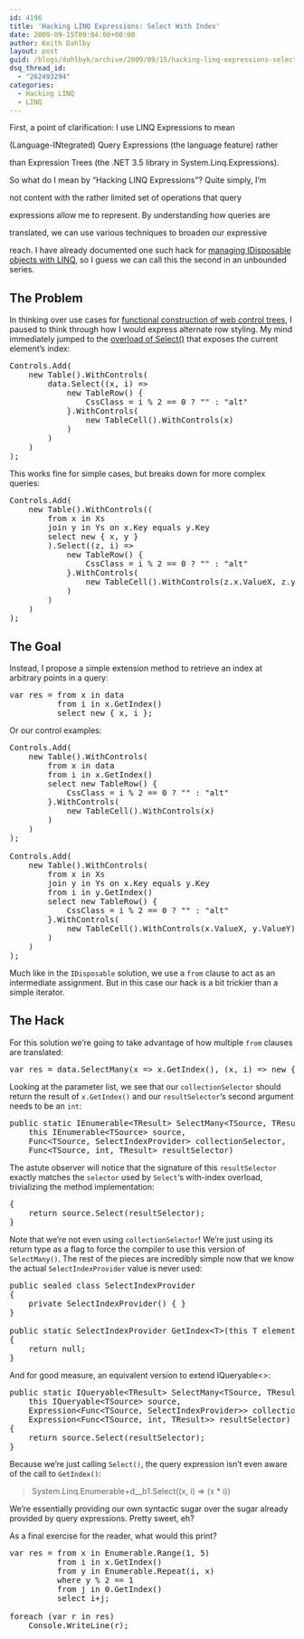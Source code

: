 ```yaml
---
id: 4196
title: 'Hacking LINQ Expressions: Select With Index'
date: 2009-09-15T09:04:00+00:00
author: Keith Dahlby
layout: post
guid: /blogs/dahlbyk/archive/2009/09/15/hacking-linq-expressions-select-with-index.aspx
dsq_thread_id:
  - "262493294"
categories:
  - Hacking LINQ
  - LINQ
---
```

First, a point of clarification: I use LINQ Expressions to mean
  
(Language-INtegrated) Query Expressions (the language feature) rather
  
than Expression Trees (the .NET 3.5 library in System.Linq.Expressions).

So what do I mean by &#8220;Hacking LINQ Expressions&#8221;? Quite simply, I&#8217;m
  
not content with the rather limited set of operations that query
  
expressions allow me to represent. By understanding how queries are
  
translated, we can use various techniques to broaden our expressive
  
reach. I have already documented one such hack for [managing IDisposable objects with LINQ](http://solutionizing.net/2009/07/23/using-idisposables-with-linq/ "Using IDisposables with LINQ"), so I guess we can call this the second in an unbounded series.

## The Problem

In thinking over use cases for [functional construction of web control trees](http://solutionizing.net/2009/09/13/functional-construction-for-asp-net-web-forms/ "Functional Construction for ASP.NET Web Forms"), I paused to think through how I would express alternate row styling. My mind immediately jumped to the [overload of Select()](http://msdn.microsoft.com/en-us/library/bb534869.aspx "Enumerable.Select<TSource, TResult> Method (IEnumerable<TSource>, Func<TSource, Int32, TResult>)") that exposes the current element&#8217;s index:

<pre>Controls.Add(<br />    new Table().WithControls(<br />        data.Select((x, i) =&gt;<br />            new TableRow() {<br />                CssClass = i % 2 == 0 ? "" : "alt"<br />            }.WithControls(<br />                new TableCell().WithControls(x)<br />            )<br />        )<br />    )<br />);</pre>

This works fine for simple cases, but breaks down for more complex queries:

<pre>Controls.Add(<br />    new Table().WithControls((<br />        from x in Xs<br />        join y in Ys on x.Key equals y.Key<br />        select new { x, y }<br />        ).Select((z, i) =&gt;<br />            new TableRow() {<br />                CssClass = i % 2 == 0 ? "" : "alt"<br />            }.WithControls(<br />                new TableCell().WithControls(z.x.ValueX, z.y.ValueY)<br />            )<br />        )<br />    )<br />);</pre>

## The Goal

Instead, I propose a simple extension method to retrieve an index at arbitrary points in a query:

<pre>var res = from x in data<br />          from i in x.GetIndex()<br />          select new { x, i };</pre>

Or our control examples:

<pre>Controls.Add(<br />    new Table().WithControls(<br />        from x in data<br />        from i in x.GetIndex()<br />        select new TableRow() {<br />            CssClass = i % 2 == 0 ? "" : "alt"<br />        }.WithControls(<br />            new TableCell().WithControls(x)<br />        )<br />    )<br />);<br /><br />Controls.Add(<br />    new Table().WithControls(<br />        from x in Xs<br />        join y in Ys on x.Key equals y.Key<br />        from i in y.GetIndex()<br />        select new TableRow() {<br />            CssClass = i % 2 == 0 ? "" : "alt"<br />        }.WithControls(<br />            new TableCell().WithControls(x.ValueX, y.ValueY)<br />        )<br />    )<br />);</pre>

Much like in the `IDisposable` solution, we use a `from` clause to act as an intermediate assignment. But in this case our hack is a bit trickier than a simple iterator.

## The Hack

For this solution we&#8217;re going to take advantage of how multiple `from` clauses are translated:

<pre>var res = data.SelectMany(x =&gt; x.GetIndex(), (x, i) =&gt; new { x, i });</pre>

Looking at the parameter list, we see that our `collectionSelector` should return the result of `x.GetIndex()` and our `resultSelector`&#8216;s second argument needs to be an `int`:

<pre>public static IEnumerable&lt;TResult&gt; SelectMany&lt;TSource, TResult&gt;(<br />    this IEnumerable&lt;TSource&gt; source,<br />    Func&lt;TSource, SelectIndexProvider&gt; collectionSelector,<br />    Func&lt;TSource, int, TResult&gt; resultSelector)</pre>

The astute observer will notice that the signature of this `resultSelector` exactly matches the `selector` used by `Select`&#8216;s with-index overload, trivializing the method implementation:

<pre>{<br />    return source.Select(resultSelector);<br />}</pre>

Note that we&#8217;re not even using `collectionSelector`! We&#8217;re just using its return type as a flag to force the compiler to use this version of `SelectMany()`. The rest of the pieces are incredibly simple now that we know the actual `SelectIndexProvider` value is never used:

<pre>public sealed class SelectIndexProvider<br />{<br />    private SelectIndexProvider() { }<br />}<br /><br />public static SelectIndexProvider GetIndex&lt;T&gt;(this T element)<br />{<br />    return null;<br />}</pre>

And for good measure, an equivalent version to extend IQueryable<>:

<pre>public static IQueryable&lt;TResult&gt; SelectMany&lt;TSource, TResult&gt;(<br />    this IQueryable&lt;TSource&gt; source,<br />    Expression&lt;Func&lt;TSource, SelectIndexProvider&gt;&gt; collectionSelector,<br />    Expression&lt;Func&lt;TSource, int, TResult&gt;&gt; resultSelector)<br />{<br />    return source.Select(resultSelector);<br />}</pre>

Because we&#8217;re just calling `Select()`, the query expression isn&#8217;t even aware of the call to `GetIndex()`:

> System.Linq.Enumerable+<RangeIterator>d__b1.Select((x, i) => (x * i))

We&#8217;re essentially providing our own syntactic sugar over the sugar already provided by query expressions. Pretty sweet, eh?

As a final exercise for the reader, what would this print?

<pre>var res = from x in Enumerable.Range(1, 5)<br />          from i in x.GetIndex()<br />          from y in Enumerable.Repeat(i, x)<br />          where y % 2 == 1<br />          from j in 0.GetIndex()<br />          select i+j;<br /><br />foreach (var r in res)<br />    Console.WriteLine(r);</pre>